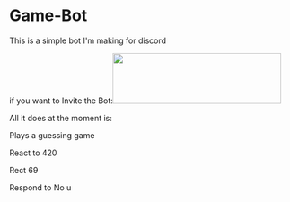 # Game-Bot

This is a simple bot I'm making for discord

<p>if you want to Invite the Bot:<a href='https://discordapp.com/api/oauth2/authorize client_id=641453143355555852&permissions=388160&scope=bot'><img src='https://cdn.discordapp.com/attachments/582796936080523264/657412789865938955/Capture.PNG' width=300 height=90></a></p>



All it does at the moment is:

Plays a guessing game

React to 420 

Rect 69 

Respond to No u
